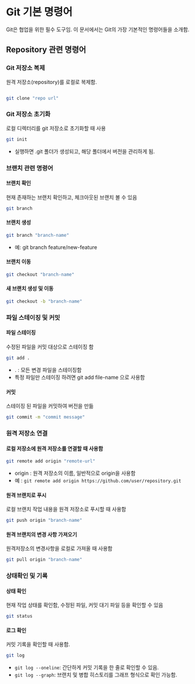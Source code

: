 
# Git 기본 명령어

Git은 협업을 위한 필수 도구임. 이 문서에서는 Git의 가장 기본적인 명령어들을 소개함.

## Repository 관련 명령어

### Git 저장소 복제
원격 저장소(repository)를 로컬로 복제함.

```bash

git clone "repo url"

```


### Git 저장소 초기화

로컬 디렉터리를 git 저장소로 초기화할 때 사용

```bash
git init
```
- 실행하면 .git 폴더가 생성되고, 해당 폴더에서 버전을 관리하게 됨.

### 브랜치 관련 명령어
#### 브랜치 확인
현재 존재하는 브랜치 확인하고, 체크아웃된 브랜치 볼 수 있음

```bash
git branch
```

#### 브랜치 생성

```bash
git branch "branch-name"
```
- 예: git branch feature/new-feature
#### 브랜치 이동

```bash
git checkout "branch-name"
```

#### 새 브랜치 생성 및 이동

```bash
git checkout -b "branch-name"
```

### 파일 스테이징 및 커밋

#### 파일 스테이징
수정된 파일을 커밋 대상으로 스테이징 함
```bash
git add .
```
- .  : 모든 변경 파일을 스테이징함
- 특정 파일만 스테이징 하려면 git add file-name 으로 사용함
#### 커밋
스테이징 된 파일을 커밋하여 버전을 만듦

```bash
git commit -m "commit message"
```

### 원격 저장소 연결
#### 로컬 저장소에 원격 저장소를 연결할 때 사용함

```bash
git remote add origin "remote-url"
```
- origin : 원격 저장소의 이름, 일반적으로 origin을 사용함
- 예 : `git remote add origin https://github.com/user/repository.git`

#### 원격 브랜치로 푸시
로컬 브랜치 작업 내용을 원격 저장소로 푸시할 때 사용함

```bash
git push origin "branch-name"
```


#### 원격 브랜치의 변경 사항 가져오기
원격저장소의 변경사항을 로컬로 가져올 때 사용함

```bash
git pull origin "branch-name"
```

### 상태확인 및 기록

#### 상태 확인
현재 작업 상태를 확인함, 수정된 파일, 커밋 대기 파일 등을 확인할 수 있음

```bash
git status
```

#### 로그 확인
커밋 기록을 확인할 때 사용함.

```bash
git log
```
- `git log --oneline`: 간단하게 커밋 기록을 한 줄로 확인할 수 있음.
- `git log --graph`: 브랜치 및 병합 히스토리를 그래프 형식으로 확인 가능함.